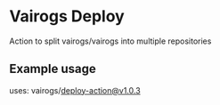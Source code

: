 # Vairogs Deploy

Action to split vairogs/vairogs into multiple repositories

## Example usage

uses: vairogs/deploy-action@v1.0.3

